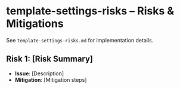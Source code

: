 # template-settings-risks – Risks & Mitigations

See `template-settings-risks.md` for implementation details.

## Risk 1: [Risk Summary]
- **Issue**: [Description]
- **Mitigation**: [Mitigation steps]